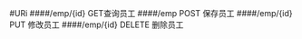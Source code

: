 
#URi
####/emp/{id}  GET查询员工
####/emp  POST 保存员工
####/emp/{id} PUT 修改员工
####/emp/{id} DELETE 删除员工


 